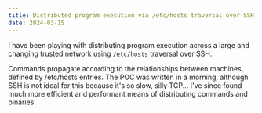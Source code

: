 ```yaml
---
title: Distributed program execution via /etc/hosts traversal over SSH
date: 2024-03-15
---
```

I have been playing with distributing program execution across a large and changing trusted network using `/etc/hosts` traversal over SSH.

Commands propagate according to the relationships between machines, defined by /etc/hosts entries. The POC was written in a morning, although SSH is not ideal for this because it's so slow, silly TCP... I've since found much more efficient and performant means of distributing commands and binaries.